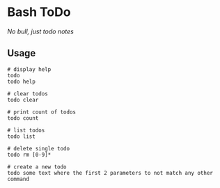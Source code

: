 # Bash ToDo

_No bull, just todo notes_


## Usage

```shell
# display help
todo
todo help

# clear todos
todo clear

# print count of todos
todo count

# list todos
todo list

# delete single todo
todo rm [0-9]*

# create a new todo
todo some text where the first 2 parameters to not match any other command
```
